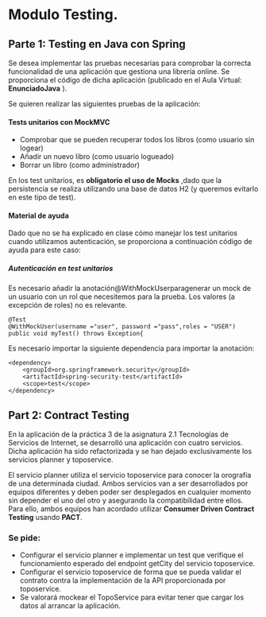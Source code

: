 # Modulo Testing. 

## Parte 1: Testing en Java con Spring

Se desea implementar las pruebas necesarias para comprobar la correcta funcionalidad de
una aplicación que gestiona una librería online. Se proporciona el código de dicha aplicación
(publicado en el Aula Virtual: **EnunciadoJava** ).

Se quieren realizar las siguientes pruebas de la aplicación:

#### Tests unitarios con MockMVC

- Comprobar que se pueden recuperar todos los libros (como usuario sin
  logear)
- Añadir un nuevo libro (como usuario logueado)
- Borrar un libro (como administrador)

En los test unitarios, es **obligatorio el uso de Mocks** ,dado que la persistencia se realiza
utilizando una base de datos H2 (y queremos evitarlo en este tipo de test).

#### Material de ayuda

Dado que no se ha explicado en clase cómo manejar los test unitarios cuando utilizamos
autenticación, se proporciona a continuación código de ayuda para este caso:

##### Autenticación en test unitarios

Es necesario añadir la anotación@WithMockUserparagenerar un mock de un usuario con
un rol que necesitemos para la prueba. Los valores (a excepción de roles) no es relevante.

    @Test
    @WithMockUser(username ="user", password ="pass",roles = "USER")
    public void myTest() throws Exception{

Es necesario importar la siguiente dependencia para importar la anotación:

    <dependency>
        <groupId>org.springframework.security</groupId>
        <artifactId>spring-security-test</artifactId>
        <scope>test</scope>
    </dependency>

## Part 2: Contract Testing

En la aplicación de la práctica 3 de la asignatura 2.1 Tecnologías de Servicios de Internet, se desarrolló una aplicación con cuatro servicios. Dicha aplicación ha sido refactorizada y se han dejado exclusivamente los servicios planner y toposervice.

El servicio planner utiliza el servicio toposervice para conocer la orografía de una determinada ciudad. Ambos servicios van a ser desarrollados por equipos diferentes y deben poder ser desplegados en cualquier momento sin depender el uno del otro y asegurando la compatibilidad entre ellos. Para ello, ambos equipos han acordado utilizar **Consumer Driven Contract Testing** usando **PACT**.

### Se pide:
- Configurar el servicio planner e implementar un test que verifique el funcionamiento esperado del endpoint getCity del servicio toposervice.
- Configurar el servicio toposervice de forma que se pueda validar el contrato contra la implementación de la API proporcionada por toposervice.
- Se valorará mockear el TopoService para evitar tener que cargar los datos al arrancar la aplicación.

